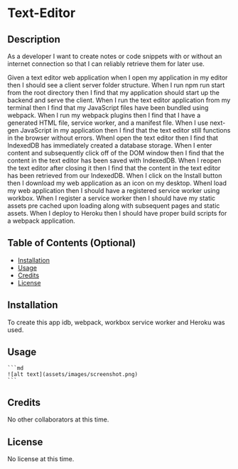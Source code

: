# Text-Editor

## Description

As a developer I want to create notes or code snippets with or without an internet connection so that I can reliably retrieve them for later use.

Given a text editor web application when I open my application in my editor then I should see a client server folder structure.
When I run npm run start from the root directory then I find that my application should start up the backend and serve the client.
When I run the text editor application from my terminal then I find that my JavaScript files have been bundled using webpack.
When I run my webpack plugins then I find that I have a generated HTML file, service worker, and a manifest file.
When I use next-gen JavaScript in my application then I find that the text editor still functions in the browser without errors.
WhenI open the text editor then I find that IndexedDB has immediately created a database storage.
When I enter content and subsequently click off of the DOM window then I find that the content in the text editor has been saved with IndexedDB.
When I reopen the text editor after closing it then I find that the content in the text editor has been retrieved from our IndexedDB.
When I click on the Install button then I download my web application as an icon on my desktop.
WhenI load my web application then I should have a registered service worker using workbox.
When I register a service worker then I should have my static assets pre cached upon loading along with subsequent pages and static assets.
When I deploy to Heroku then I should have proper build scripts for a webpack application.


## Table of Contents (Optional)

- [Installation](#installation)
- [Usage](#usage)
- [Credits](#credits)
- [License](#license)

## Installation

To create this app idb, webpack, workbox service worker and Heroku was used.

## Usage

    ```md
    ![alt text](assets/images/screenshot.png)
    ```

## Credits

No other collaborators at this time.

## License

No license at this time.
